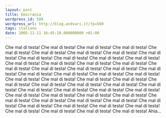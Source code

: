 ```yaml
---
layout: post
title: Emicrania
wordpress_id: 589
wordpress_url: http://blog.andvari.it/?p=589
tags: italiano
date: 2005-11-11 16:45:10.000000000 +01:00
---
```

Che mal di testa! Che mal di testa! Che mal di testa! Che mal di testa! Che mal di testa! Che mal di testa! Che mal di testa! Che mal di testa! Che mal di testa! Che mal di testa! Che mal di testa! Che mal di testa! Che mal di testa! Che mal di testa! Che mal di testa! Che mal di testa! Che mal di testa! Che mal di testa! Che mal di testa! Che mal di testa! Che mal di testa! Che mal di testa! Che mal di testa! Che mal di testa! Che mal di testa! Che mal di testa! Che mal di testa! Che mal di testa! Che mal di testa! Che mal di testa! Che mal di testa! Che mal di testa! Che mal di testa! Che mal di testa! Che mal di testa! Che mal di testa! Che mal di testa! Che mal di testa! Che mal di testa! Che mal di testa! Che mal di testa! Che mal di testa! Che mal di testa! Che mal di testa! Che mal di testa! Che mal di testa! Che mal di testa! Che mal di testa! Che mal di testa! Che mal di testa! Che mal di testa! Che mal di testa! Che mal di testa! Che mal di testa! Che mal di testa! Che mal di testa! Ahia...
